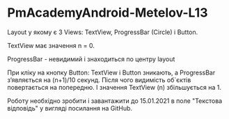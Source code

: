 # PmAcademyAndroid-Metelov-L13

Layout у якому є 3 Views: TextView, ProgressBar (Circle) і Button.

TextView має значення n = 0.

ProgressBar - невидимий і знаходиться по центру layout

При кліку на кнопку Button: TextView і Button зникають, а ProgressBar з’являється на (n+1)/10 секунд. 
Після чого видимість об`єктів повертається на попередню. І значення TextView (n) збільшується на 1.


Роботу необхідно зробити і завантажити до 15.01.2021 в поле "Текcтова відповідь" у вигляді посилання на GitHub.     
